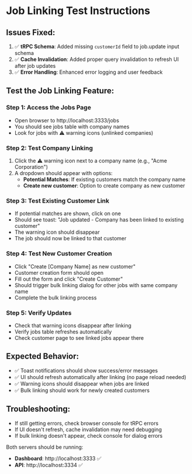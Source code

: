 # Job Linking Test Instructions

## Issues Fixed:
1. ✅ **tRPC Schema**: Added missing `customerId` field to job.update input schema
2. ✅ **Cache Invalidation**: Added proper query invalidation to refresh UI after job updates
3. ✅ **Error Handling**: Enhanced error logging and user feedback

## Test the Job Linking Feature:

### Step 1: Access the Jobs Page
- Open browser to http://localhost:3333/jobs
- You should see jobs table with company names
- Look for jobs with ⚠️ warning icons (unlinked companies)

### Step 2: Test Company Linking
1. Click the ⚠️ warning icon next to a company name (e.g., "Acme Corporation")
2. A dropdown should appear with options:
   - **Potential Matches**: If existing customers match the company name
   - **Create new customer**: Option to create company as new customer

### Step 3: Test Existing Customer Link
- If potential matches are shown, click on one
- Should see toast: "Job updated - Company has been linked to existing customer"
- The warning icon should disappear
- The job should now be linked to that customer

### Step 4: Test New Customer Creation
- Click "Create [Company Name] as new customer"
- Customer creation form should open
- Fill out the form and click "Create Customer"
- Should trigger bulk linking dialog for other jobs with same company name
- Complete the bulk linking process

### Step 5: Verify Updates
- Check that warning icons disappear after linking
- Verify jobs table refreshes automatically
- Check customer page to see linked jobs appear there

## Expected Behavior:
- ✅ Toast notifications should show success/error messages
- ✅ UI should refresh automatically after linking (no page reload needed)
- ✅ Warning icons should disappear when jobs are linked
- ✅ Bulk linking should work for newly created customers

## Troubleshooting:
- If still getting errors, check browser console for tRPC errors
- If UI doesn't refresh, cache invalidation may need debugging
- If bulk linking doesn't appear, check console for dialog errors

Both servers should be running:
- **Dashboard**: http://localhost:3333 ✅
- **API**: http://localhost:3334 ✅